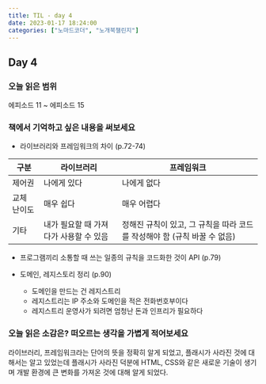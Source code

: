 ```yaml
---
title: TIL - day 4
date: 2023-01-17 18:24:00
categories: ["노마드코더", "노개북챌린지"]
---
```


## Day 4

### 오늘 읽은 범위

에피소드 11 ~ 에피소드 15

### 책에서 기억하고 싶은 내용을 써보세요

- 라이브러리와 프레임워크의 차이 (p.72-74)

| 구분        | 라이브러리                             | 프레임워크                                                                |
| ----------- | -------------------------------------- | ------------------------------------------------------------------------- |
| 제어권      | 나에게 있다                            | 나에게 없다                                                               |
| 교체 난이도 | 매우 쉽다                              | 매우 어렵다                                                               |
| 기타        | 내가 필요할 때 가져다가 사용할 수 있음 | 정해진 규칙이 있고, 그 규칙을 따라 코드를 작성해야 함 (규칙 바꿀 수 없음) |

- 프로그램끼리 소통할 때 쓰는 일종의 규칙을 코드화한 것이 API (p.79)

- 도메인, 레지스토리 정리 (p.90)
  - 도메인을 만드는 건 레지스트리
  - 레지스트리는 IP 주소와 도메인을 적은 전화번호부이다
  - 레지스트리 운영사가 되려면 엄청난 돈과 인프리가 필요하다

### 오늘 읽은 소감은? 떠오르는 생각을 가볍게 적어보세요

라이브러리, 프레임워크라는 단어의 뜻을 정확히 알게 되었고, 플래시가 사라진 것에 대해서는 알고 있었는데 플래시가 사라진 덕분에 HTML, CSS와 같은 새로운 기술이 생기며 개발 환경에 큰 변화를 가져온 것에 대해 알게 되었다.
